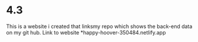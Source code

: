 # 4.3
This is a website i created that linksmy repo which shows the back-end data on my git hub.
Link to website *happy-hoover-350484.netlify.app

